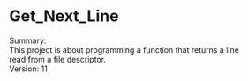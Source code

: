 # Get_Next_Line

Summary:<br>
This project is about programming a function that returns a line<br>
read from a file descriptor.<br>
Version: 11
